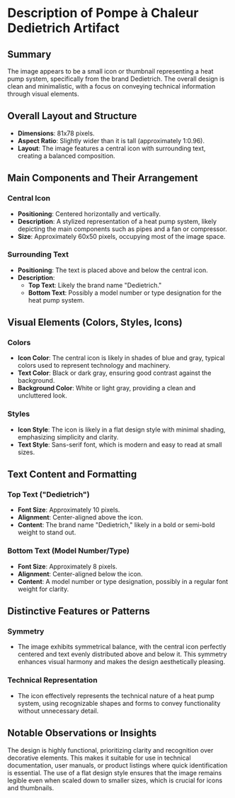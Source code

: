 # Description of Pompe à Chaleur Dedietrich Artifact

## Summary
The image appears to be a small icon or thumbnail representing a heat pump system, specifically from the brand Dedietrich. The overall design is clean and minimalistic, with a focus on conveying technical information through visual elements.

## Overall Layout and Structure
- **Dimensions**: 81x78 pixels.
- **Aspect Ratio**: Slightly wider than it is tall (approximately 1:0.96).
- **Layout**: The image features a central icon with surrounding text, creating a balanced composition.

## Main Components and Their Arrangement

### Central Icon
- **Positioning**: Centered horizontally and vertically.
- **Description**: A stylized representation of a heat pump system, likely depicting the main components such as pipes and a fan or compressor.
- **Size**: Approximately 60x50 pixels, occupying most of the image space.

### Surrounding Text
- **Positioning**: The text is placed above and below the central icon.
- **Description**:
  - **Top Text**: Likely the brand name "Dedietrich."
  - **Bottom Text**: Possibly a model number or type designation for the heat pump system.

## Visual Elements (Colors, Styles, Icons)

### Colors
- **Icon Color**: The central icon is likely in shades of blue and gray, typical colors used to represent technology and machinery.
- **Text Color**: Black or dark gray, ensuring good contrast against the background.
- **Background Color**: White or light gray, providing a clean and uncluttered look.

### Styles
- **Icon Style**: The icon is likely in a flat design style with minimal shading, emphasizing simplicity and clarity.
- **Text Style**: Sans-serif font, which is modern and easy to read at small sizes.

## Text Content and Formatting

### Top Text ("Dedietrich")
- **Font Size**: Approximately 10 pixels.
- **Alignment**: Center-aligned above the icon.
- **Content**: The brand name "Dedietrich," likely in a bold or semi-bold weight to stand out.

### Bottom Text (Model Number/Type)
- **Font Size**: Approximately 8 pixels.
- **Alignment**: Center-aligned below the icon.
- **Content**: A model number or type designation, possibly in a regular font weight for clarity.

## Distinctive Features or Patterns

### Symmetry
- The image exhibits symmetrical balance, with the central icon perfectly centered and text evenly distributed above and below it. This symmetry enhances visual harmony and makes the design aesthetically pleasing.

### Technical Representation
- The icon effectively represents the technical nature of a heat pump system, using recognizable shapes and forms to convey functionality without unnecessary detail.

## Notable Observations or Insights

The design is highly functional, prioritizing clarity and recognition over decorative elements. This makes it suitable for use in technical documentation, user manuals, or product listings where quick identification is essential. The use of a flat design style ensures that the image remains legible even when scaled down to smaller sizes, which is crucial for icons and thumbnails.